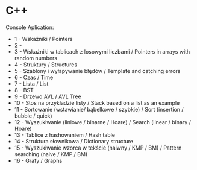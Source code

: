 # C++
Console Aplication:
- 1 - Wskaźniki / Pointers
- 2 - 
- 3 - Wskaźniki w tablicach z losowymi liczbami / Pointers in arrays with random numbers
- 4 - Struktury / Structures
- 5 - Szablony i  wyłapywanie błędów / Template and catching errors
- 6 - Czas / Time
- 7 - Lista / List
- 8 - BST
- 9 - Drzewo AVL / AVL Tree
- 10 - Stos na przykładzie listy / Stack based on a list as an example
- 11 - Sortowanie (wstawianie/ bąbelkowe / szybkie) / Sort (insertion / bubble / quick)
- 12 - Wyszukiwanie (liniowe / binarne / Hoare) / Search (linear / binary / Hoare)
- 13 - Tablice z hashowaniem / Hash table
- 14 - Struktura słownikowa / Dictionary structure
- 15 - Wyszukiwanie wzorca w tekście (naiwny / KMP / BM) / Pattern searching (naive / KMP / BM)
- 16 - Grafy / Graphs 
